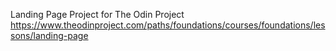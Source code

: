 Landing Page Project for The Odin Project
https://www.theodinproject.com/paths/foundations/courses/foundations/lessons/landing-page
